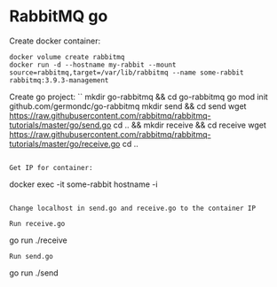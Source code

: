 # RabbitMQ go
Create docker container:
```
docker volume create rabbitmq
docker run -d --hostname my-rabbit --mount source=rabbitmq,target=/var/lib/rabbitmq --name some-rabbit rabbitmq:3.9.3-management
```
Create go project:
``
mkdir go-rabbitmq && cd go-rabbitmq
go mod init github.com/germondc/go-rabbitmq
mkdir send && cd send
wget https://raw.githubusercontent.com/rabbitmq/rabbitmq-tutorials/master/go/send.go
cd .. && mkdir receive && cd receive
wget https://raw.githubusercontent.com/rabbitmq/rabbitmq-tutorials/master/go/receive.go
cd ..
```

Get IP for container:
```
docker exec -it some-rabbit hostname -i
```

Change localhost in send.go and receive.go to the container IP

Run receive.go
```
go run ./receive
```
Run send.go
```
go run ./send
```

